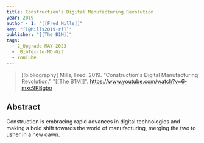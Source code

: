 ```yaml
---
title: Construction's Digital Manufacturing Revolution
year: 2019
author - 1: "[[Fred Mills]]"
key: "[[@Mills2019-rf]]"
publisher: "[[The B1M]]"
tags:
  - 2_Upgrade-MAY-2023
  - _BibTex-to-MD-Git
  - YouTube
---
```


> [!bibliography]
> Mills, Fred. 2019. “Construction's Digital Manufacturing Revolution.” "[[The B1M]]". https://www.youtube.com/watch?v=6-mxc9KBgbo

## Abstract
Construction is embracing rapid advances in digital technologies and making a bold shift towards the world of manufacturing, merging the two to usher in a new dawn.